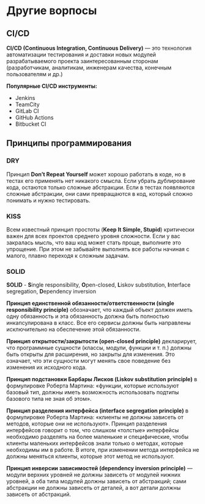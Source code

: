 # Другие ворпосы
## CI/CD
**CI/CD (Continuous Integration, Continuous Delivery)** — это технология автоматизации тестирования и доставки новых 
модулей разрабатываемого проекта заинтересованным сторонам (разработчикам, аналитикам, инженерам качества, 
конечным пользователям и др.)

**Популярные CI/CD инструменты:**
* Jenkins
* TeamCity
* GitLab CI
* GitHub Actions
* Bitbucket CI

## Принципы программирования
### DRY
Принцип **Don’t Repeat Yourself** может хорошо работать в коде, но в тестах его применять нет никакого смысла. 
Если убрать дублирование кода, остаются только сложные абстракции. Если в тестах появляются сложные абстракции, 
они сами превращаются в код, который сложно понимать и нужно тестировать.

### KISS
Всем известный принцип простоты (**Keep It Simple, Stupid**) критически важен для всех проектов среднего уровня сложности. 
Если у вас закралась мысль, что ваш код может стать проще, выполните это упрощение. 
При этом не забывайте выполнять все работы начиная с малого, плавно переходя к сложным задачам.

### SOLID
**SOLID** - **S**ingle responsibility, **O**pen-closed, **L**iskov substitution, **I**nterface segregation, **D**ependency inversion

**Принцип единственной обязанности/ответственности (single responsibility principle)** обозначает, 
что каждый объект должен иметь одну обязанность и эта обязанность должна быть полностью инкапсулирована в класс. 
Все его сервисы должны быть направлены исключительно на обеспечение этой обязанности.

**Принцип открытости/закрытости (open-closed principle)** декларирует, что программные сущности 
(классы, модули, функции и т. п.) должны быть открыты для расширения, но закрыты для изменения. 
Это означает, что эти сущности могут менять свое поведение без изменения их исходного кода.

**Принцип подстановки Барбары Лисков (Liskov substitution principle)** в формулировке Роберта Мартина: «функции, 
которые используют базовый тип, должны иметь возможность использовать подтипы базового типа не зная об этом».

**Принцип разделения интерфейса (interface segregation principle)** в формулировке Роберта Мартина: «клиенты не 
должны зависеть от методов, которые они не используют». Принцип разделения интерфейсов говорит о том, что слишком 
«толстые» интерфейсы необходимо разделять на более маленькие и специфические, чтобы клиенты маленьких интерфейсов 
знали только о методах, которые необходимы им в работе. В итоге, при изменении метода интерфейса не должны меняться 
клиенты, которые этот метод не используют.

**Принцип инверсии зависимостей (dependency inversion principle)** — модули верхних уровней не должны зависеть от 
модулей нижних уровней, а оба типа модулей должны зависеть от абстракций; сами абстракции не должны зависеть от деталей, 
а вот детали должны зависеть от абстракций.
